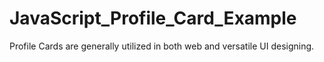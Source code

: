 # JavaScript_Profile_Card_Example
Profile Cards are generally utilized in both web and versatile UI designing.
